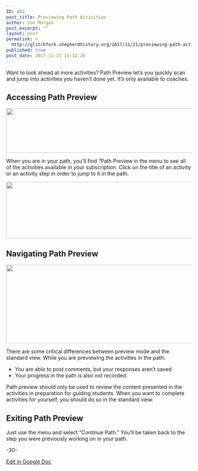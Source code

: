 ```yaml
---
ID: 492
post_title: Previewing Path Activities
author: Jon Morgan
post_excerpt: ""
layout: post
permalink: >
  http://glitchfork.shepherdhistory.org/2017/11/21/previewing-path-activities/
published: true
post_date: 2017-11-21 15:12:26
---
```

<p>Want to look ahead at more activities? Path Preview let’s you quickly scan and jump into activities you haven’t done yet. It’s only available to coaches. </p>
<h2>Accessing Path Preview</h2>
<p><img src="http://eduguideinsiders.shepherdhistory.org/wp-content/uploads/2017/11/null.png" width="624" height="120" alt="" title=""></p>
<p></p>
<p>When you are in your path, you’ll find “Path Preview in the menu to see all of the activities available in your subscription. Click on the title of an activity or an activity step in order to jump to it in the path.</p>
<p><img src="http://eduguideinsiders.shepherdhistory.org/wp-content/uploads/2017/11/null-1.png" width="624" height="152" alt="" title=""></p>
<h2>Navigating Path Preview</h2>
<p><img src="http://eduguideinsiders.shepherdhistory.org/wp-content/uploads/2017/11/null-2.png" width="624" height="212" alt="" title=""></p>
<p></p>
<p>There are some critical differences between preview mode and the standard view. While you are previewing the activities in the path:</p>
<p></p>
<ul>
<li>You are able to post comments, but your responses aren’t saved</li>
<li>Your progress in the path is also not recorded.</li>
</ul>
<p></p>
<p>Path preview should only be used to review the content presented in the activities in preparation for guiding students. When you want to complete activities for yourself, you should do so in the standard view.</p>
<h2>Exiting Path Preview </h2>
<p>Just use the menu and select “Continue Path.” You’ll be taken back to the step you  were previously working on in your path.</p>
<p></p>
<p>-30-</p>
<p></p>
<p></p>
<p><a href="https://docs.google.com/document/d/1EJRWn7kkKC_66HGtg0xa-xfVhVOVw8P6HEAWpANBUVY/edit?usp=sharing">Edit in Google Doc</a></p>